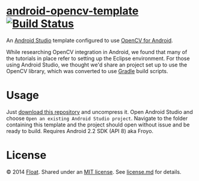 # [android-opencv-template](https://github.com/gowithfloat/android-opencv-template) [![Build Status](https://travis-ci.org/gowithfloat/android-opencv-template.svg?branch=master)](https://travis-ci.org/gowithfloat/android-opencv-template)

An [Android Studio](http://developer.android.com/sdk/index.html) template configured to use [OpenCV for Android](http://opencv.org/platforms/android.html).

While researching OpenCV integration in Android, we found that many of the tutorials in place refer to setting up the Eclipse environment. For those using Android Studio, we thought we'd share an project set up to use the OpenCV library, which was converted to use [Gradle](https://www.gradle.org/) build scripts.

# Usage

Just [download this repository](https://github.com/floatlearning/android-opencv-template/archive/master.zip) and uncompress it. Open Android Studio and choose `Open an existing Android Studio project`. Navigate to the folder containing this template and the project should open without issue and be ready to build. Requires Android 2.2 SDK (API 8) aka Froyo.

# License

&copy; 2014 [Float](http://gowithfloat.com/). Shared under an [MIT license](https://en.wikipedia.org/wiki/MIT_License). See [license.md](./license.md) for details.
